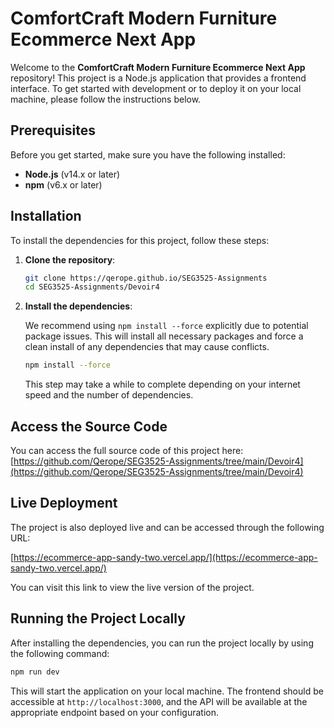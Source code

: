 # ComfortCraft Modern Furniture Ecommerce Next App

Welcome to the **ComfortCraft Modern Furniture Ecommerce Next App** repository! This project is a Node.js application that provides a frontend interface. To get started with development or to deploy it on your local machine, please follow the instructions below.

## Prerequisites

Before you get started, make sure you have the following installed:

* **Node.js** (v14.x or later)
* **npm** (v6.x or later)

## Installation

To install the dependencies for this project, follow these steps:

1. **Clone the repository**:

   ```bash
   git clone https://qerope.github.io/SEG3525-Assignments
   cd SEG3525-Assignments/Devoir4
   ```

2. **Install the dependencies**:

   We recommend using `npm install --force` explicitly due to potential package issues. This will install all necessary packages and force a clean install of any dependencies that may cause conflicts.

   ```bash
   npm install --force
   ```

   This step may take a while to complete depending on your internet speed and the number of dependencies.

## Access the Source Code

You can access the full source code of this project here: [https://github.com/Qerope/SEG3525-Assignments/tree/main/Devoir4](https://github.com/Qerope/SEG3525-Assignments/tree/main/Devoir4)

## Live Deployment

The project is also deployed live and can be accessed through the following URL:

[https://ecommerce-app-sandy-two.vercel.app/](https://ecommerce-app-sandy-two.vercel.app/)

You can visit this link to view the live version of the project.

## Running the Project Locally

After installing the dependencies, you can run the project locally by using the following command:

```bash
npm run dev
```

This will start the application on your local machine. The frontend should be accessible at `http://localhost:3000`, and the API will be available at the appropriate endpoint based on your configuration.